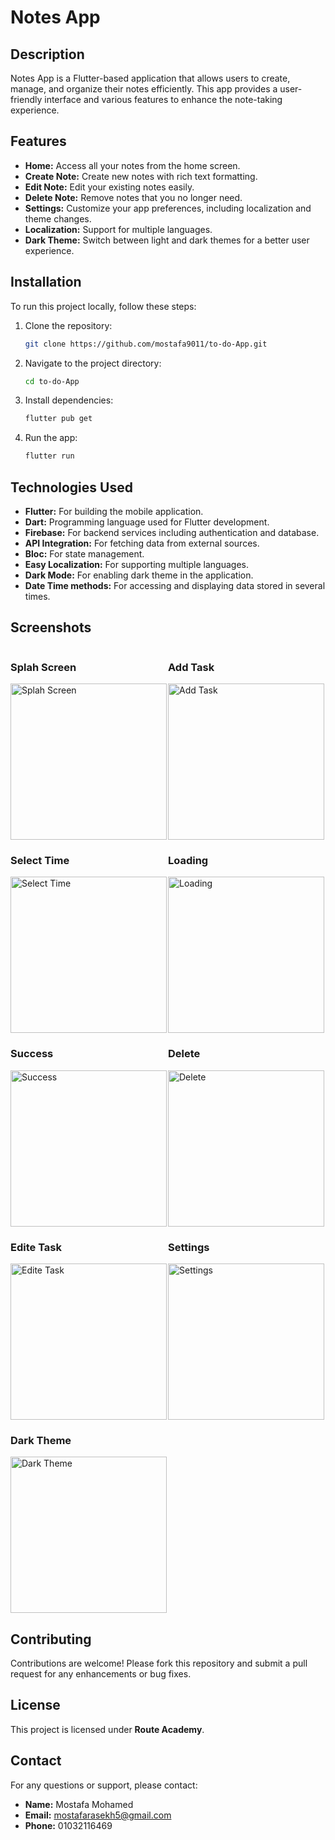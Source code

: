 # Notes App

## Description
Notes App is a Flutter-based application that allows users to create, manage, and organize their notes efficiently. This app provides a user-friendly interface and various features to enhance the note-taking experience.

## Features
- **Home:** Access all your notes from the home screen.
- **Create Note:** Create new notes with rich text formatting.
- **Edit Note:** Edit your existing notes easily.
- **Delete Note:** Remove notes that you no longer need.
- **Settings:** Customize your app preferences, including localization and theme changes.
- **Localization:** Support for multiple languages.
- **Dark Theme:** Switch between light and dark themes for a better user experience.

## Installation
To run this project locally, follow these steps:

1. Clone the repository:
    ```bash
    git clone https://github.com/mostafa9011/to-do-App.git
    ```

2. Navigate to the project directory:
    ```bash
    cd to-do-App
    ```

3. Install dependencies:
    ```bash
    flutter pub get
    ```

4. Run the app:
    ```bash
    flutter run
    ```

## Technologies Used
- **Flutter:** For building the mobile application.
- **Dart:** Programming language used for Flutter development.
- **Firebase:** For backend services including authentication and database.
- **API Integration:** For fetching data from external sources.
- **Bloc:** For state management.
- **Easy Localization:** For supporting multiple languages.
- **Dark Mode:** For enabling dark theme in the application.
- **Date Time methods:** For accessing and displaying data stored in several times.

## Screenshots

<div style="display: flex; flex-wrap: wrap;">
  <div style="flex: 1; min-width: 250px;">
    <h3>Splah Screen</h3>
    <img src="https://github.com/mostafa9011/to-do-App/blob/developer/assets/screenshots/1.jpg?raw=true" alt="Splah Screen" width="250"/>
  </div>
  <div style="flex: 1; min-width: 250px;">
    <h3>Add Task</h3>
    <img src="https://github.com/mostafa9011/to-do-App/blob/developer/assets/screenshots/2.jpg?raw=true" alt="Add Task" width="250"/>
  </div>
</div>
<div style="display: flex; flex-wrap: wrap;">
  <div style="flex: 1; min-width: 250px;">
    <h3>Select Time</h3>
    <img src="https://github.com/mostafa9011/to-do-App/blob/developer/assets/screenshots/3.jpg?raw=true" alt="Select Time" width="250"/>
  </div>
  <div style="flex: 1; min-width: 250px;">
    <h3>Loading</h3>
    <img src="https://github.com/mostafa9011/to-do-App/blob/developer/assets/screenshots/4.jpg?raw=true" alt="Loading" width="250"/>
  </div>
</div>
<div style="display: flex; flex-wrap: wrap;">
  <div style="flex: 1; min-width: 250px;">
    <h3>Success</h3>
    <img src="https://github.com/mostafa9011/to-do-App/blob/developer/assets/screenshots/5.jpg?raw=true" alt="Success" width="250"/>
  </div>
  <div style="flex: 1; min-width: 250px;">
    <h3>Delete</h3>
    <img src="https://github.com/mostafa9011/to-do-App/blob/developer/assets/screenshots/6.jpg?raw=true" alt="Delete" width="250"/>
  </div>
</div>
<div style="display: flex; flex-wrap: wrap;">
  <div style="flex: 1; min-width: 250px;">
    <h3>Edite Task</h3>
    <img src="https://github.com/mostafa9011/to-do-App/blob/developer/assets/screenshots/7.jpg?raw=true" alt="Edite Task" width="250"/>
  </div>
  <div style="flex: 1; min-width: 250px;">
    <h3>Settings</h3>
    <img src="https://github.com/mostafa9011/to-do-App/blob/developer/assets/screenshots/8.jpg?raw=true" alt="Settings" width="250"/>
  </div>
</div>
<div style="display: flex; flex-wrap: wrap;">
  <div style="flex: 1; min-width: 250px;">
    <h3>Dark Theme</h3>
    <img src="https://github.com/mostafa9011/to-do-App/blob/developer/assets/screenshots/9.jpg?raw=true" alt="Dark Theme" width="250"/>
  </div>
</div>

## Contributing
Contributions are welcome! Please fork this repository and submit a pull request for any enhancements or bug fixes.

## License
This project is licensed under **Route Academy**.

## Contact
For any questions or support, please contact:
- **Name:** Mostafa Mohamed
- **Email:** mostafarasekh5@gmail.com
- **Phone:** 01032116469
